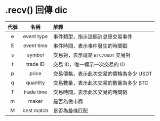 # .recv() 回傳 dic

|代號|名稱|解釋|
|:----:|:----:|:-----|
|e|event type|事件類型，指示這個消息是交易事件|
|E|event time|事件時間，表示事件發生的時間戳|
|s|symbol|交易對，表示這是 `BTC/USDT` 交易對|
|t|trade ID|交易 ID，唯一標示一次交易的 ID|
|p|price|交易價格，表示此次交易的價格為多少 USDT|
|q|quantity|交易數量，表示此次交易的數量為多少 BTC|
|T|trade time|交易時間，表示此次交易的時間戳|
|m|maker|是否為做市商|
|M|best match|是否為最佳匹配|